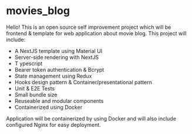 # movies_blog

Hello! This is an open source self improvement project which will be frontend & template for web application about movie blog. This project will include:

- A NextJS template using Material UI
- Server-side rendering with NextJS
- T ypescript
- Bearer token authentication & Bcrypt
- State management using Redux
- Hooks design pattern & Container/presentational pattern
- Unit & E2E Tests
- Small bundle size
- Reuseable and modular components
- Containerized using Docker

Application will be containerized by using Docker and will also include configured Nginx for easy deployment.
